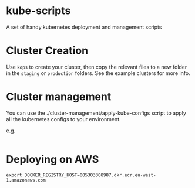 # kube-scripts
A set of handy kubernetes deployment and management scripts

# Cluster Creation
Use `kops` to create your cluster, then copy the relevant files to a new folder in the `staging` or `production` folders. See the example clusters for more info.

# Cluster management
You can use the ./cluster-management/apply-kube-configs script to apply all the kubernetes configs to your environment.

e.g.

```
```

# Deploying on AWS

```
export DOCKER_REGISTRY_HOST=005303308987.dkr.ecr.eu-west-1.amazonaws.com

```